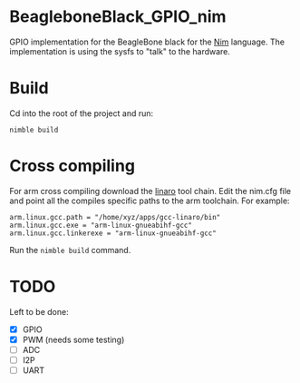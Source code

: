 # BeagleboneBlack_GPIO_nim
GPIO implementation for the BeagleBone black for the [Nim](http://nim-lang.org/) language.
The implementation is using the sysfs to "talk" to the hardware.

# Build
Cd into the root of the project and run:
```
nimble build
```

# Cross compiling
For arm cross compiling download the [linaro](https://www.linaro.org/) tool chain. Edit the nim.cfg file and point all the compiles specific paths to the arm toolchain.
For example:

```
arm.linux.gcc.path = "/home/xyz/apps/gcc-linaro/bin"
arm.linux.gcc.exe = "arm-linux-gnueabihf-gcc"
arm.linux.gcc.linkerexe = "arm-linux-gnueabihf-gcc"
```

Run the ```nimble build``` command.

# TODO
Left to be done:
- [X] GPIO
- [X] PWM (needs some testing)
- [ ] ADC
- [ ] I2P
- [ ] UART
